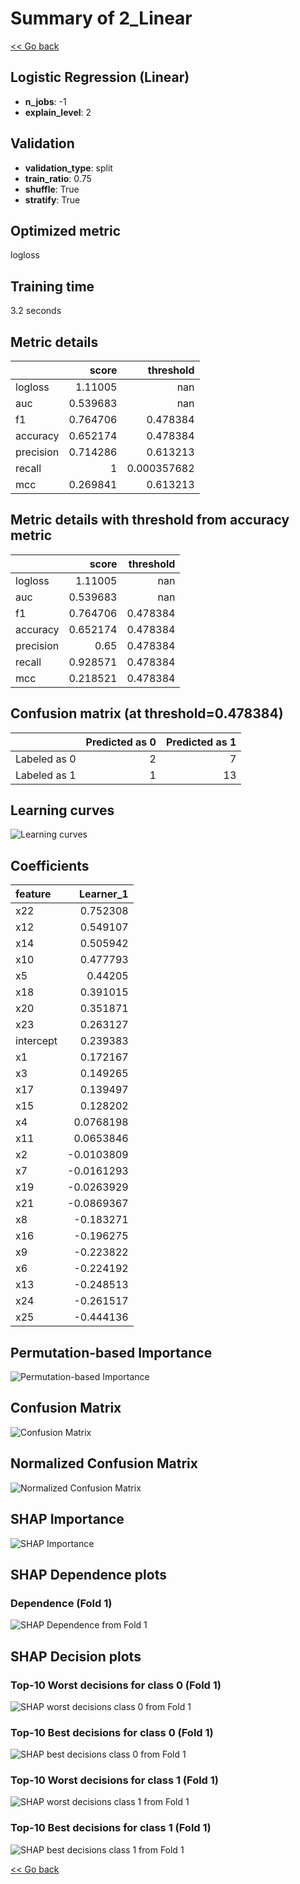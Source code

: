 # Summary of 2_Linear

[<< Go back](../README.md)


## Logistic Regression (Linear)
- **n_jobs**: -1
- **explain_level**: 2

## Validation
 - **validation_type**: split
 - **train_ratio**: 0.75
 - **shuffle**: True
 - **stratify**: True

## Optimized metric
logloss

## Training time

3.2 seconds

## Metric details
|           |    score |     threshold |
|:----------|---------:|--------------:|
| logloss   | 1.11005  | nan           |
| auc       | 0.539683 | nan           |
| f1        | 0.764706 |   0.478384    |
| accuracy  | 0.652174 |   0.478384    |
| precision | 0.714286 |   0.613213    |
| recall    | 1        |   0.000357682 |
| mcc       | 0.269841 |   0.613213    |


## Metric details with threshold from accuracy metric
|           |    score |   threshold |
|:----------|---------:|------------:|
| logloss   | 1.11005  |  nan        |
| auc       | 0.539683 |  nan        |
| f1        | 0.764706 |    0.478384 |
| accuracy  | 0.652174 |    0.478384 |
| precision | 0.65     |    0.478384 |
| recall    | 0.928571 |    0.478384 |
| mcc       | 0.218521 |    0.478384 |


## Confusion matrix (at threshold=0.478384)
|              |   Predicted as 0 |   Predicted as 1 |
|:-------------|-----------------:|-----------------:|
| Labeled as 0 |                2 |                7 |
| Labeled as 1 |                1 |               13 |

## Learning curves
![Learning curves](learning_curves.png)

## Coefficients
| feature   |   Learner_1 |
|:----------|------------:|
| x22       |   0.752308  |
| x12       |   0.549107  |
| x14       |   0.505942  |
| x10       |   0.477793  |
| x5        |   0.44205   |
| x18       |   0.391015  |
| x20       |   0.351871  |
| x23       |   0.263127  |
| intercept |   0.239383  |
| x1        |   0.172167  |
| x3        |   0.149265  |
| x17       |   0.139497  |
| x15       |   0.128202  |
| x4        |   0.0768198 |
| x11       |   0.0653846 |
| x2        |  -0.0103809 |
| x7        |  -0.0161293 |
| x19       |  -0.0263929 |
| x21       |  -0.0869367 |
| x8        |  -0.183271  |
| x16       |  -0.196275  |
| x9        |  -0.223822  |
| x6        |  -0.224192  |
| x13       |  -0.248513  |
| x24       |  -0.261517  |
| x25       |  -0.444136  |


## Permutation-based Importance
![Permutation-based Importance](permutation_importance.png)
## Confusion Matrix

![Confusion Matrix](confusion_matrix.png)


## Normalized Confusion Matrix

![Normalized Confusion Matrix](confusion_matrix_normalized.png)



## SHAP Importance
![SHAP Importance](shap_importance.png)

## SHAP Dependence plots

### Dependence (Fold 1)
![SHAP Dependence from Fold 1](learner_fold_0_shap_dependence.png)

## SHAP Decision plots

### Top-10 Worst decisions for class 0 (Fold 1)
![SHAP worst decisions class 0 from Fold 1](learner_fold_0_shap_class_0_worst_decisions.png)
### Top-10 Best decisions for class 0 (Fold 1)
![SHAP best decisions class 0 from Fold 1](learner_fold_0_shap_class_0_best_decisions.png)
### Top-10 Worst decisions for class 1 (Fold 1)
![SHAP worst decisions class 1 from Fold 1](learner_fold_0_shap_class_1_worst_decisions.png)
### Top-10 Best decisions for class 1 (Fold 1)
![SHAP best decisions class 1 from Fold 1](learner_fold_0_shap_class_1_best_decisions.png)

[<< Go back](../README.md)
